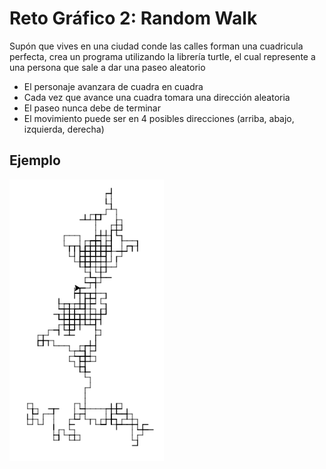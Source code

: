 Reto Gráfico 2: Random Walk
======

Supón que vives en una ciudad conde las calles forman una cuadricula perfecta, crea un programa utilizando la librería turtle, el cual represente a una persona que sale a dar una paseo aleatorio

* El personaje avanzara de cuadra en cuadra
* Cada vez que avance una cuadra tomara una dirección aleatoria
* El paseo nunca debe de terminar
* El movimiento puede ser en 4 posibles direcciones (arriba, abajo, izquierda, derecha)

## Ejemplo

![ejemplo](ejemplo.png "Ejemplo")
